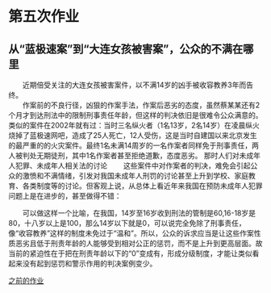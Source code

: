 # 第五次作业

## 从“蓝极速案”到“大连女孩被害案”，公众的不满在哪里
　　近期倍受关注的大连女孩被害案件，以不满14岁的凶手被收容教养3年而告终。    
　　作案前的不良行径，凶狠的作案手法，作案后恶劣的态度，虽然蔡某某还有2个月才到达刑法中的限制刑事责任年龄，但这样的判决依旧是很难令公众满意的。类似的案件在2002年就有过：当时三名纵火者（1名13岁，2名14岁）在凌晨纵火烧掉了蓝极速网吧，造成了25人死亡，12人受伤，这是当时自建国以来北京发生的最严重的的火灾案件。最终1名未满14周岁的一名作案者同样免于刑事责任，两人被判处无期徒刑，其中1名作案者甚至拒绝道歉，态度恶劣。      那时人们对未成年人犯罪、未成年人相关法的讨论
　　这些案件中对作案者的判决，难免会引起公众的激愤和不满情绪，引发对我国未成年人刑罚的讨论甚至上升到学校、家庭教育、各类制度等的讨论。但客观上说，从总体上看近年来我国在预防未成年人犯罪问题上是在进步的，甚至做得不错：
  
　　可以做这样一个比喻，在我国，14岁至16岁收到刑法的管制是60,16-18岁是80，十八岁以上是100，那么14岁以下就是0，可以说完全免除了刑事责任，像“收容教养”这样的制度未免过于“温和”。所以，公众的诉求应当是让这些作案性质恶劣且低于刑责年龄的人能够受到相对公正的惩罚，而不是上升到更高层面。故当前的紧迫性在于把在刑责年龄以下的“0”变成有，形成分级制度，才能让类似看起来没有起到惩罚和警示作用的判决案例变少。



[之前的作业](https://github.com/cheerupyxolive/keshihuazuoye/blob/master/previoushw.md)
